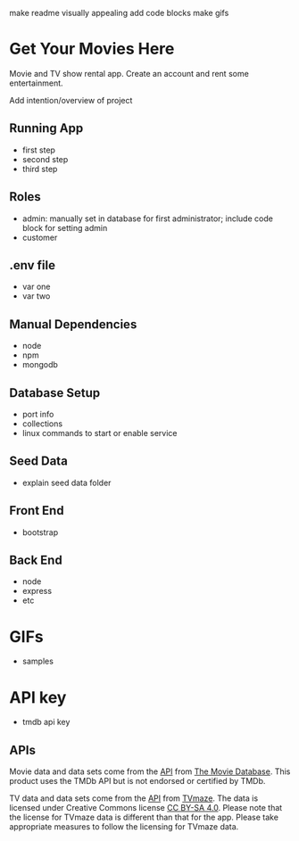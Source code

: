 make readme visually appealing
add code blocks
make gifs

# Get Your Movies Here

Movie and TV show rental app. Create an account and rent some entertainment.

Add intention/overview of project

## Running App

- first step
- second step
- third step

## Roles

- admin: manually set in database for first administrator; include code block for setting admin
- customer

## .env file

- var one
- var two

## Manual Dependencies

- node
- npm
- mongodb

## Database Setup

- port info
- collections
- linux commands to start or enable service

## Seed Data

- explain seed data folder

## Front End

- bootstrap

## Back End

- node
- express
- etc

# GIFs

- samples

# API key

- tmdb api key

## APIs

Movie data and data sets come from the [API](https://developers.themoviedb.org/3/) from [The Movie Database](https://www.themoviedb.org/). This product uses the TMDb API but is not endorsed or certified by TMDb.

TV data and data sets come from the [API](https://www.tvmaze.com/api) from [TVmaze](https://www.tvmaze.com). The data is licensed under Creative Commons license [CC BY-SA 4.0](https://creativecommons.org/licenses/by-sa/4.0). Please note that the license for TVmaze data is different than that for the app. Please take appropriate measures to follow the licensing for TVmaze data.
